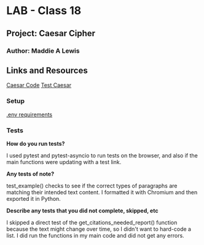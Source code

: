 # LAB - Class 18
## Project: Caesar Cipher
### Author: Maddie A Lewis

## Links and Resources

[Caesar Code](caesar.py)
[Test Caesar](test_caesar.py)

### Setup

[.env requirements](requirements.txt)

### Tests

**How do you run tests?**

I used pytest and pytest-asyncio to run tests on the browser, and also if the main functions were updating with a test link. 

**Any tests of note?**

test_example() checks to see if the correct types of paragraphs are matching their intended text content. I formatted it with Chromium and then exported it in Python. 

**Describe any tests that you did not complete, skipped, etc**

I skipped a direct test of the get_citations_needed_report() function because the text might change over time, so I didn't want to hard-code a list. I did run the functions in my main code and did not get any errors. 